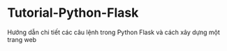 # Tutorial-Python-Flask
Hướng dẫn chi tiết các câu lệnh trong Python Flask và cách xây dựng một trang web

